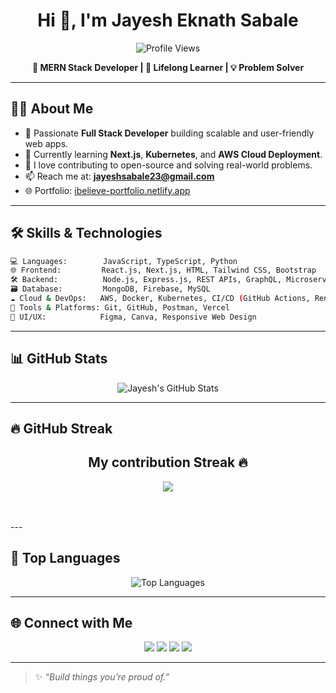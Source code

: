 <h1 align="center">Hi 👋, I'm Jayesh Eknath Sabale</h1>

<p align="center">
  <img src="https://komarev.com/ghpvc/?username=jayeshSabale&label=Visitors&color=0e75b6&style=flat" alt="Profile Views" />
</p>

<p align="center">
  <b>🚀 MERN Stack Developer | 🧠 Lifelong Learner | 💡 Problem Solver</b>
</p>

---

## 👨‍💻 About Me

- 💼 Passionate **Full Stack Developer** building scalable and user-friendly web apps.
- 🌱 Currently learning **Next.js**, **Kubernetes**, and **AWS Cloud Deployment**.
- 🧠 I love contributing to open-source and solving real-world problems.
- 📫 Reach me at: **jayeshsabale23@gmail.com**
- 🌐 Portfolio: [ibelieve-portfolio.netlify.app](https://ibelieve-portfolio.netlify.app)

---

## 🛠️ Skills & Technologies

```bash
💻 Languages:        JavaScript, TypeScript, Python
🌐 Frontend:         React.js, Next.js, HTML, Tailwind CSS, Bootstrap
🛠️ Backend:          Node.js, Express.js, REST APIs, GraphQL, Microservices
🗃️ Database:         MongoDB, Firebase, MySQL
☁️ Cloud & DevOps:   AWS, Docker, Kubernetes, CI/CD (GitHub Actions, Render, Netlify)
🧰 Tools & Platforms: Git, GitHub, Postman, Vercel
🎨 UI/UX:            Figma, Canva, Responsive Web Design
```

---

## 📊 GitHub Stats

<p align="center">
  <img src="https://github-readme-stats.vercel.app/api?username=jayeshSabale&show_icons=true&theme=radical" alt="Jayesh's GitHub Stats" />
</p>

---

## 🔥 GitHub Streak



<h2 align="center">My contribution Streak 🔥</h2>
<p align="center">
  <a href="https://github.com/avinashbest/github-readme-streak-stats">
    <img src="https://github-readme-streak-stats.herokuapp.com/?user=jayeshSabale&theme=dark&hide_border=true&background=0D1117&stroke=0000"/>
  </a>
 </p>  </br>

<br>
---

## 🧠 Top Languages

<p align="center">
  <img src="https://github-readme-stats.vercel.app/api/top-langs/?username=jayeshSabale&layout=compact&theme=radical" alt="Top Languages" />
</p>

---

## 🌐 Connect with Me

<p align="center">
  <a href="mailto:jayeshsabale23@gmail.com"><img src="https://img.shields.io/badge/-Email-D14836?style=for-the-badge&logo=gmail&logoColor=white"></a>
  <a href="https://www.linkedin.com/in/jayesh-sabale-986057250"><img src="https://img.shields.io/badge/-LinkedIn-blue?style=for-the-badge&logo=linkedin&logoColor=white"></a>
  <a href="https://twitter.com/jayesh__sabale"><img src="https://img.shields.io/badge/-Twitter-1DA1F2?style=for-the-badge&logo=twitter&logoColor=white"></a>
  <a href="https://ibelieve-portfolio.netlify.app"><img src="https://img.shields.io/badge/-Portfolio-000?style=for-the-badge&logo=vercel&logoColor=white"></a>
</p>

---

> ✨ *“Build things you’re proud of.”*
> 
